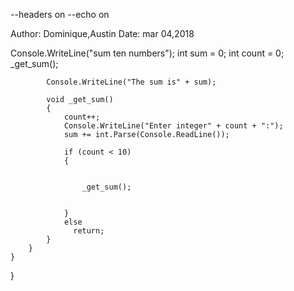 --headers on
--echo on


Author: Dominique,Austin
Date: mar 04,2018






  Console.WriteLine("sum ten numbers");
            int sum = 0;
            int count = 0;
            _get_sum();
            
            
            
            Console.WriteLine("The sum is" + sum);

            void _get_sum()
            {
                count++;
                Console.WriteLine("Enter integer" + count + ":");
                sum += int.Parse(Console.ReadLine());
               
                if (count < 10)
                {
                    

                    _get_sum();
                    
                    
                }
                else
                  return;
            }
        }
    }
}
